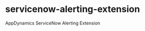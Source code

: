servicenow-alerting-extension
=============================

AppDynamics ServiceNow Alerting Extension
